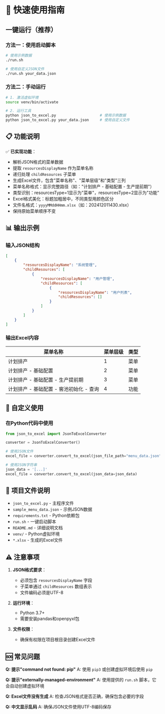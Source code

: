 # 🚀 快速使用指南

## 一键运行（推荐）

### 方法一：使用启动脚本
```bash
# 使用示例数据
./run.sh

# 使用自定义JSON文件
./run.sh your_data.json
```

### 方法二：手动运行
```bash
# 1. 激活虚拟环境
source venv/bin/activate

# 2. 运行工具
python json_to_excel.py                    # 使用示例数据
python json_to_excel.py your_data.json     # 使用自定义文件
```

## 📋 功能说明

✅ **已实现功能**：
- 解析JSON格式的菜单数据
- 提取 `resourcesDisplayName` 作为菜单名称
- 递归处理 `childResources` 子菜单
- 生成Excel文件，包含"菜单名称"、"菜单层级"和"类型"三列
- 菜单名称格式：显示完整路径（如："计划排产 - 基础配置 - 生产提前期"）
- 类型识别：resourcesType=1显示为"菜单"，resourcesType=2显示为"功能"
- Excel格式美化：标题加粗居中，不同类型用颜色区分
- 文件名格式：`yyyyMMddHHmm.xlsx`（如：202412011430.xlsx）
- 保持原始菜单顺序不变

## 📊 输出示例

### 输入JSON结构
```json
[
    {
        "resourcesDisplayName": "系统管理",
        "childResources": [
            {
                "resourcesDisplayName": "用户管理",
                "childResources": [
                    {
                        "resourcesDisplayName": "用户列表",
                        "childResources": []
                    }
                ]
            }
        ]
    }
]
```

### 输出Excel内容
| 菜单名称 | 菜单层级 | 类型 |
|----------|----------|------|
| 计划排产 | 1 | 菜单 |
| 计划排产 - 基础配置 | 2 | 菜单 |
| 计划排产 - 基础配置 - 生产提前期 | 3 | 菜单 |
| 计划排产 - 基础配置 - 窖池初始化 - 查询 | 4 | 功能 |

## 🔧 自定义使用

### 在Python代码中使用
```python
from json_to_excel import JsonToExcelConverter

converter = JsonToExcelConverter()

# 使用JSON文件
excel_file = converter.convert_to_excel(json_file_path="menu_data.json")

# 使用JSON字符串
json_data = '[...]'
excel_file = converter.convert_to_excel(json_data=json_data)
```

## 📁 项目文件说明

- `json_to_excel.py` - 主程序文件
- `sample_menu_data.json` - 示例JSON数据
- `requirements.txt` - Python依赖包
- `run.sh` - 一键启动脚本
- `README.md` - 详细说明文档
- `venv/` - Python虚拟环境
- `*.xlsx` - 生成的Excel文件

## ⚠️ 注意事项

1. **JSON格式要求**：
   - 必须包含 `resourcesDisplayName` 字段
   - 子菜单通过 `childResources` 数组表示
   - 文件编码必须是UTF-8

2. **运行环境**：
   - Python 3.7+
   - 需要安装pandas和openpyxl包

3. **文件权限**：
   - 确保有权限在项目根目录创建Excel文件

## 🆘 常见问题

**Q: 提示"command not found: pip"**
A: 使用 `pip3` 或创建虚拟环境后使用 `pip`

**Q: 提示"externally-managed-environment"**
A: 使用提供的 `run.sh` 脚本，它会自动创建虚拟环境

**Q: Excel文件没有生成**
A: 检查JSON格式是否正确，确保包含必要的字段

**Q: 中文显示乱码**
A: 确保JSON文件使用UTF-8编码保存 